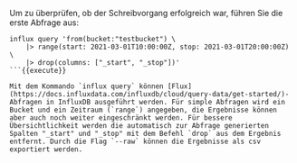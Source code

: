Um zu überprüfen, ob der Schreibvorgang erfolgreich war, führen Sie die erste Abfrage aus: 

```
influx query 'from(bucket:"testbucket") \
    |> range(start: 2021-03-01T10:00:00Z, stop: 2021-03-01T20:00:00Z) \
    |> drop(columns: ["_start", "_stop"])'
```{{execute}}

Mit dem Kommando `influx query` können [Flux](https://docs.influxdata.com/influxdb/cloud/query-data/get-started/)-Abfragen in InfluxDB ausgeführt werden. Für simple Abfragen wird ein Bucket und ein Zeitraum (`range`) angegeben, die Ergebnisse können aber auch noch weiter eingeschränkt werden. Für bessere Übersichtlichkeit werden die automatisch zur Abfrage generierten Spalten "_start" und "_stop" mit dem Befehl `drop` aus dem Ergebnis entfernt. Durch die Flag `--raw` können die Ergebnisse als csv exportiert werden.

